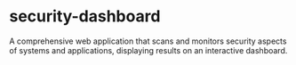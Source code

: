 # security-dashboard
A comprehensive web application that scans and monitors security aspects of systems and applications, displaying results on an interactive dashboard.
